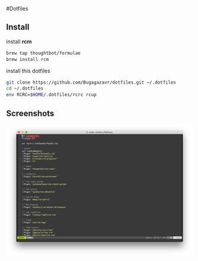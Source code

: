 #Dotfiles

## Install

install **rcm**

```sh
brew tap thoughtbot/formulae
brew install rcm
```

install this dotfiles

```sh
git clone https://github.com/Bugagazavr/dotfiles.git ~/.dotfiles
cd ~/.dotfiles
env RCRC=$HOME/.dotfiles/rcrc rcup
```
## Screenshots

![img](https://raw.githubusercontent.com/Bugagazavr/dotfiles/master/images/vim.png)

